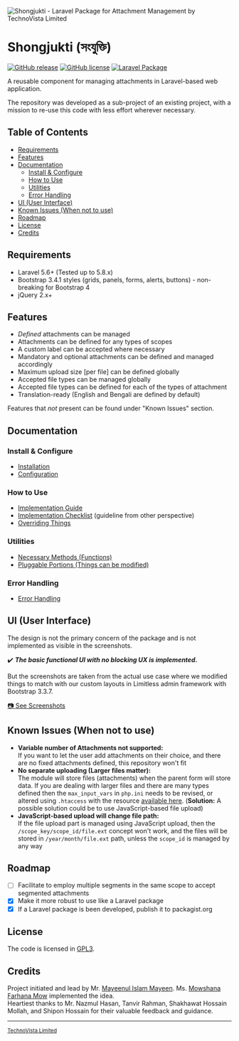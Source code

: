 ![Shongjukti - Laravel Package for Attachment Management by TechnoVista Limited](https://user-images.githubusercontent.com/4551598/54081078-af481380-4328-11e9-9c71-792d75f5867a.png)

# Shongjukti (সংযুক্তি)

[![GitHub release](https://img.shields.io/github/release/technovistalimited/shongjukti.svg?style=flat&color=green)](https://github.com/technovistalimited/shongjukti/releases)
[![GitHub license](https://img.shields.io/github/license/technovistalimited/shongjukti.svg?style=flat&color=blue)](https://github.com/technovistalimited/shongjukti/blob/master/LICENSE)
[![Laravel Package](https://img.shields.io/badge/laravel-yes-orange.svg?style=flat&logo=laravel&color=red&logoColor=white)](https://laravel.com/)

A reusable component for managing attachments in Laravel-based web application.

The repository was developed as a sub-project of an existing project, with a mission to re-use this code with less effort wherever necessary.

## Table of Contents
<!-- MarkdownTOC -->

- [Requirements](#user-content-requirements)
- [Features](#user-content-features)
- [Documentation](#user-content-documentation)
	- [Install & Configure](#user-content-install--configure)
	- [How to Use](#user-content-how-to-use)
	- [Utilities](#user-content-utilities)
	- [Error Handling](#user-content-error-handling)
- [UI \(User Interface\)](#user-content-ui-user-interface)
- [Known Issues \(When not to use\)](#user-content-known-issues-when-not-to-use)
- [Roadmap](#user-content-roadmap)
- [License](#user-content-license)
- [Credits](#user-content-credits)

<!-- /MarkdownTOC -->


## Requirements
- Laravel 5.6+ (Tested up to 5.8.x)
- Bootstrap 3.4.1 styles (grids, panels, forms, alerts, buttons) - non-breaking for Bootstrap 4
- jQuery 2.x+

## Features
- _Defined_ attachments can be managed
- Attachments can be defined for any types of scopes
- A custom label can be accepted where necessary
- Mandatory and optional attachments can be defined and managed accordingly
- Maximum upload size [per file] can be defined globally
- Accepted file types can be managed globally
- Accepted file types can be defined for each of the types of attachment
- Translation-ready (English and Bengali are defined by default)

Features that _not_ present can be found under "Known Issues" section.

## Documentation

### Install & Configure
- [Installation](https://github.com/technovistalimited/shongjukti/wiki/Installation)
- [Configuration](https://github.com/technovistalimited/shongjukti/wiki/Configuration)

### How to Use
- [Implementation Guide](https://github.com/technovistalimited/shongjukti/wiki/Implementation)
- [Implementation Checklist](https://github.com/technovistalimited/shongjukti/wiki/Implementation-Checklist) (guideline from other perspective)
- [Overriding Things](https://github.com/technovistalimited/shongjukti/wiki/Overriding-Things)

### Utilities
- [Necessary Methods (Functions)](https://github.com/technovistalimited/shongjukti/wiki/Necessary-Methods-(Functions))
- [Pluggable Portions (Things can be modified)](https://github.com/technovistalimited/shongjukti/wiki/Pluggable-Portions-(Things-can-be-modified))

### Error Handling
- [Error Handling](https://github.com/technovistalimited/shongjukti/wiki/Error-Handling)


## UI (User Interface)

The design is not the primary concern of the package and is not implemented as visible in the screenshots.

✔️ **_The basic functional UI with no blocking UX is implemented._**

But the screenshots are taken from the actual use case where we modified things to match with our custom layouts in Limitless admin framework with Bootstrap 3.3.7.

[📷 See Screenshots](https://github.com/technovistalimited/shongjukti/wiki/Screenshots)

## Known Issues (When not to use)
- **Variable number of Attachments not supported:**<br>
If you want to let the user add attachments on their choice, and there are no fixed attachments defined, this repository won't fit
- **No separate uploading (Larger files matter):**<br>
The module will store files (attachments) when the parent form will store data. If you are dealing with larger files and there are many types defined then the `max_input_vars` in `php.ini` needs to be revised, or altered using `.htaccess` with the resource [available here](https://stackoverflow.com/a/2364875/1743124). (**Solution:** A possible solution could be to use JavaScript-based file upload)
- **JavaScript-based upload will change file path:**<br>
If the file upload part is managed using JavaScript upload, then the `/scope_key/scope_id/file.ext` concept won't work, and the files will be stored in `/year/month/file.ext` path, unless the `scope_id` is managed by any way

## Roadmap
- [ ] Facilitate to employ multiple segments in the same scope to accept segmented attachments
- [x] Make it more robust to use like a Laravel package
- [x] If a Laravel package is been developed, publish it to packagist.org

## License
The code is licensed in [GPL3](https://opensource.org/licenses/GPL-3.0).

## Credits
Project initiated and lead by Mr. [Mayeenul Islam Mayeen](https://github.com/mayeenulislam). Ms. [Mowshana Farhana Mow](https://github.com/mowshana) implemented the idea.<br>
Heartiest thanks to Mr. Nazmul Hasan, Tanvir Rahman, Shakhawat Hossain Mollah, and Shipon Hossain for their valuable feedback and guidance.

----
<sup>[TechnoVista Limited](https://technovista.com.bd/)</sup>
